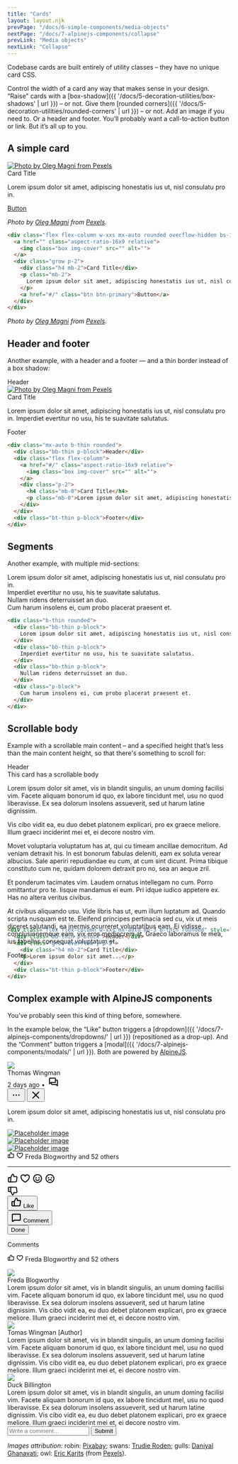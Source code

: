```yaml
---
title: "Cards"
layout: layout.njk
prevPage: "/docs/6-simple-components/media-objects"
nextPage: "/docs/7-alpinejs-components/collapse"
prevLink: "Media objects"
nextLink: "Collapse"
---
```


Codebase cards are built entirely of utility classes – they have no unique card CSS.

Control the width of a card any way that makes sense in your design. “Raise” cards with a [box-shadow]({{ '/docs/5-decoration-utilities/box-shadows' | url }}) – or not. Give them [rounded corners]({{ '/docs/5-decoration-utilities/rounded-corners' | url }}) – or not. Add an image if you need to. Or a header and footer. You’ll probably want a call-to-action button or link. But it’s all up to you.

## A simple card

<div class="flex flex-column w-xxs mx-auto rounded overflow-hidden bs-1 mb-3">
  <a href="#/" class="aspect-ratio-16x9 relative">
    <img class="box img-cover" src="{{ '/img/pexels-oleg-magni-1837592.jpg' | url }}" alt="Photo by Oleg Magni from Pexels">
  </a>
  <div class="grow p-2">
    <div class="h4 mb-2">Card Title</div>
    <p class="mb-2">
      Lorem ipsum dolor sit amet, adipiscing honestatis ius ut, nisl consulatu pro in.
    </p>
    <a href="#/" class="btn btn-primary">Button</a>
  </div>
</div>

_Photo by [Oleg Magni](https://www.pexels.com/@oleg-magni?utm_content=attributionCopyText&utm_medium=referral&utm_source=pexels) from [Pexels](https://www.pexels.com)._

```html
<div class="flex flex-column w-xxs mx-auto rounded overflow-hidden bs-1 mb-3">
  <a href="" class="aspect-ratio-16x9 relative">
    <img class="box img-cover" src="" alt="">
  </a>
  <div class="grow p-2">
    <div class="h4 mb-2">Card Title</div>
    <p class="mb-2">
      Lorem ipsum dolor sit amet, adipiscing honestatis ius ut, nisl consulatu pro in.
    </p>
    <a href="#/" class="btn btn-primary">Button</a>
  </div>
</div>
```

_Photo by [Oleg Magni](https://www.pexels.com/@oleg-magni?utm_content=attributionCopyText&utm_medium=referral&utm_source=pexels) from [Pexels](https://www.pexels.com)._

## Header and footer

Another example, with a header and a footer — and a thin border instead of a box shadow:

<div class="mx-auto b-thin rounded w-xxs mx-auto mb-3">
  <div class="bb-thin p-block">Header</div>
  <div class="flex flex-column">
    <a href="#/" class="aspect-ratio-16x9 relative">
      <img class="box img-cover" src="{{ '/img/pexels-oleg-magni-1837592.jpg' | url }}" alt="Photo by Oleg Magni from Pexels">
    </a>
    <div class="p-2">
    <div class="h4 mb-2">Card Title</div>
    <p class="mb-0">Lorem ipsum dolor sit amet, adipiscing honestatis ius ut, nisl consulatu pro in. Imperdiet evertitur no usu, his te suavitate salutatus. </p>
    </div>
  </div>
  <div class="bt-thin p-block">Footer</div>
</div>

```html
<div class="mx-auto b-thin rounded">
  <div class="bb-thin p-block">Header</div>
  <div class="flex flex-column">
    <a href="#/" class="aspect-ratio-16x9 relative">
      <img class="box img-cover" src="" alt="">
    </a>
    <div class="p-2">
      <h4 class="mb-0">Card Title</h4>
      <p class="mb-0">Lorem ipsum dolor sit amet, adipiscing honestatis ius ut, nisl consulatu pro in. Imperdiet evertitur no usu, his te suavitate salutatus. </p>
    </div>
  </div>
  <div class="bt-thin p-block">Footer</div>
</div>
```

## Segments

Another example, with multiple mid-sections:

<div class="w-xxs mx-auto mb-3 b-thin rounded">
  <div class="bb-thin p-block">
    Lorem ipsum dolor sit amet, adipiscing honestatis ius ut, nisl consulatu pro in.
  </div>
  <div class="bb-thin p-block">
    Imperdiet evertitur no usu, his te suavitate salutatus.
  </div>
  <div class="bb-thin p-block">
    Nullam ridens deterruisset an duo.
  </div>
  <div class="p-block">
    Cum harum insolens ei, cum probo placerat praesent et.
  </div>
</div>

```html
<div class="b-thin rounded">
  <div class="bb-thin p-block">
    Lorem ipsum dolor sit amet, adipiscing honestatis ius ut, nisl consulatu pro in.
  </div>
  <div class="bb-thin p-block">
    Imperdiet evertitur no usu, his te suavitate salutatus.
  </div>
  <div class="bb-thin p-block">
    Nullam ridens deterruisset an duo.
  </div>
  <div class="p-block">
    Cum harum insolens ei, cum probo placerat praesent et.
  </div>
</div>
```

## Scrollable body

Example with a scrollable main content – and a specified height that’s less than the main content height, so that there's something to scroll for:

<div class="flex flex-column w-xxs mx-auto mb-3 b-thin rounded" style="height: 355px;">
  <div class="bb-thin p-block">Header</div>
  <div class="grow overflow-y p-2">
    <div class="h4 mb-2">This card has a scrollable body</div>
    <p>Lorem ipsum dolor sit amet, vis in blandit singulis, an unum doming facilisi vim. Facete aliquam bonorum id quo, ex labore tincidunt mel, usu no quod liberavisse. Ex sea dolorum insolens assueverit, sed ut harum latine dignissim.</p>
    <p>Vis cibo vidit ea, eu duo debet platonem explicari, pro ex graece meliore. Illum graeci inciderint mei et, ei decore nostro vim.</p>
    <p>Movet voluptaria voluptatum has at, qui cu timeam ancillae democritum. Ad veniam detraxit his. In est bonorum fabulas deleniti, eam ex soluta verear albucius. Sale aperiri repudiandae eu cum, at cum sint dicunt. Prima tibique constituto cum ne, quidam dolorem detraxit pro no, sea an aeque zril.</p>
    <p>Et ponderum tacimates vim. Laudem ornatus intellegam no cum. Porro omittantur pro te. Iisque mandamus ei eum. Pri idque iudico appetere ex. Has no altera veritus civibus.</p>
    <p>At civibus aliquando usu. Vide libris has ut, eum illum luptatum ad. Quando scripta nusquam est te. Eleifend principes pertinacia sed cu, vix ut meis diceret salutandi, ea inermis ocurreret voluptatibus eam. Ei vidisse conclusionemque eam, vix eros mediocrem at. Graeco laboramus te mea, ius fabellas consequat voluptatum et.</p>
  </div>
  <div class="bt-thin p-block">Footer</div>
</div>

```html
<div class="flex flex-column w-xxs mx-auto mb-3 b-thin rounded" style="height: 400px;">
  <div class="bb-thin p-block">Header</div>
  <div class="grow overflow-y p-2">
    <div class="h4 mb-2">Card Title</div>
    <p>Lorem ipsum dolor sit amet...</p>
  </div>
  <div class="bt-thin p-block">Footer</div>
</div>
```

## Complex example with AlpineJS components

You’ve probably seen this kind of thing before, somewhere.

In the example below, the “Like” button triggers a [dropdown]({{ '/docs/7-alpinejs-components/dropdowns/' | url }}) (repositioned as a drop-up). And the “Comment” button triggers a [modal]({{ '/docs/7-alpinejs-components/modals/' | url }}). Both are powered by [AlpineJS](https://alpinejs.dev/).

<div class="w-xs mx-auto my-6 rounded bs-1">
  <div class="flex">
    <div class="grow flex p-2">
      <a class="square-sm rounded-full overflow-hidden" href="#/">
        <img class="img-cover" src="{{ '/img/pexels-pixabay-416179.jpg' | url }}">
      </a>
      <div class="grow pl-2">
      <div class="h4 mb-0">Thomas Wingman</div>
        <div class="flex flex-middle">
          2 days ago &bull;&nbsp;
          <svg xmlns="http://www.w3.org/2000/svg" width="24" height="24" fill="currentColor" viewBox="0 0 256 256"><rect width="256" height="256" fill="none"></rect><path d="M71.6,144,32,176V48a8,8,0,0,1,8-8H168a8,8,0,0,1,8,8v88a8,8,0,0,1-8,8Z" fill="none" stroke="currentColor" stroke-linecap="round" stroke-linejoin="round" stroke-width="24"></path><path d="M80,144v40a8,8,0,0,0,8,8h96.4L224,224V96a8,8,0,0,0-8-8H176" fill="none" stroke="currentColor" stroke-linecap="round" stroke-linejoin="round" stroke-width="24"></path></svg>
        </div>
      </div>
    </div>
    <div class="t-nowrap">
      <button class="btn-icon btn-sm b-0 hover:bg-transparent"><svg xmlns="http://www.w3.org/2000/svg" width="24" height="24" fill="currentColor" viewBox="0 0 256 256"><rect width="256" height="256" fill="none"></rect><circle cx="128" cy="128" r="16"></circle><circle cx="64" cy="128" r="16"></circle><circle cx="192" cy="128" r="16"></circle></svg></button>
      <button class="btn-icon btn-sm b-0 hover:bg-transparent"><svg xmlns="http://www.w3.org/2000/svg" width="24" height="24" fill="currentColor" viewBox="0 0 256 256"><rect width="256" height="256" fill="none"></rect><line x1="200" y1="56" x2="56" y2="200" fill="none" stroke="currentColor" stroke-linecap="round" stroke-linejoin="round" stroke-width="24"></line><line x1="200" y1="200" x2="56" y2="56" fill="none" stroke="currentColor" stroke-linecap="round" stroke-linejoin="round" stroke-width="24"></line></svg></button>
    </div>
  </div>
  <div class="px-2">
    <p>Lorem ipsum dolor sit amet, adipiscing honestatis ius ut, nisl consulatu pro in.</p>
  </div>
  <div class="grid equal-2-cols">
    <div class="cols-1-2 b-thin b-white aspect-ratio-2x1 relative">
      <a href="#/" class="box relative">
        <img class="box img-cover" src="{{ '/img/pexels-trudie-roden-2419158.jpg' | url }}" alt="Placeholder image">
      </a>
    </div>
    <div class="b-thin b-white aspect-ratio-1x1 relative">
      <a href="#/" class="box relative">
        <img class="box img-cover" src="{{ '/img/pexels-daniyal-ghanavati-110320.jpg' | url }}" alt="Placeholder image">
      </a>
    </div>
    <div class="b-thin b-white aspect-ratio-1x1 relative">
      <a href="#/" class="box relative">
        <img class="box img-cover" src="{{ '/img/pexels-erik-karits-3738673.jpg' | url }}" alt="Placeholder image">
      </a>
    </div>
  </div>
  <div class="p-2">
    <span class="badge t-white bg-blue-500">
      <svg xmlns="http://www.w3.org/2000/svg" width="16" height="16" fill="currentColor" viewBox="0 0 256 256"><rect width="256" height="256" fill="none"></rect><path d="M32,104H80a0,0,0,0,1,0,0V208a0,0,0,0,1,0,0H32a8,8,0,0,1-8-8V112A8,8,0,0,1,32,104Z" fill="none" stroke="currentColor" stroke-linecap="round" stroke-linejoin="round" stroke-width="24"></path><path d="M80,104l40-80a32,32,0,0,1,32,32V80h61.9a15.9,15.9,0,0,1,15.8,18l-12,96a16,16,0,0,1-15.8,14H80" fill="none" stroke="currentColor" stroke-linecap="round" stroke-linejoin="round" stroke-width="24"></path></svg>
    </span>
    <span class="badge t-white bg-red-500">
      <svg xmlns="http://www.w3.org/2000/svg" width="16" height="16" fill="currentColor" viewBox="0 0 256 256"><rect width="256" height="256" fill="none"></rect><path d="M128,216S28,160,28,92A52,52,0,0,1,128,72h0A52,52,0,0,1,228,92C228,160,128,216,128,216Z" fill="none" stroke="currentColor" stroke-linecap="round" stroke-linejoin="round" stroke-width="24"></path></svg>
    </span> Freda Blogworthy and 52 others
    <hr class="my-2">
    <div class="flex">
      <div
        x-data="{
          open: false,
          toggle() {
            if (this.open) {
              return this.close()
            }
            this.open = true
          },
          close(focusAfter) {
            this.open = false
            focusAfter && focusAfter.focus()
          }
        }"
        @keydown.escape.prevent.stop="close($refs.button)"
        @focusin.window="! $refs.panel.contains($event.target) && close()"
        x-id="['dropdown-panel']"
        class="relative"
      >
        <!-- Dropup panel -->
        <div
          x-cloak
          x-ref="panel"
          x-show="open"
          @click.outside="close($refs.button)"
          :id="$id('dropdown-panel')"
          class="absolute z-index-1 translate-up-100% b-thin rounded-sm bs-2 p-1 inline-flex bg-gray-800 t-white"
          style="width: 8em;"
        >
          <svg xmlns="http://www.w3.org/2000/svg" width="24" height="24" fill="currentColor" viewBox="0 0 256 256"><rect width="256" height="256" fill="none"></rect><path d="M32,104H80a0,0,0,0,1,0,0V208a0,0,0,0,1,0,0H32a8,8,0,0,1-8-8V112A8,8,0,0,1,32,104Z" fill="none" stroke="currentColor" stroke-linecap="round" stroke-linejoin="round" stroke-width="24"></path><path d="M80,104l40-80a32,32,0,0,1,32,32V80h61.9a15.9,15.9,0,0,1,15.8,18l-12,96a16,16,0,0,1-15.8,14H80" fill="none" stroke="currentColor" stroke-linecap="round" stroke-linejoin="round" stroke-width="24"></path></svg>
          <svg xmlns="http://www.w3.org/2000/svg" width="24" height="24" fill="currentColor" viewBox="0 0 256 256"><rect width="256" height="256" fill="none"></rect><path d="M128,216S28,160,28,92A52,52,0,0,1,128,72h0A52,52,0,0,1,228,92C228,160,128,216,128,216Z" fill="none" stroke="currentColor" stroke-linecap="round" stroke-linejoin="round" stroke-width="24"></path></svg>
          <svg xmlns="http://www.w3.org/2000/svg" width="24" height="24" fill="currentColor" viewBox="0 0 256 256"><rect width="256" height="256" fill="none"></rect><circle cx="128" cy="128" r="96" fill="none" stroke="currentColor" stroke-linecap="round" stroke-linejoin="round" stroke-width="24"></circle><circle cx="92" cy="108" r="16"></circle><circle cx="164" cy="108" r="16"></circle><path d="M169.6,152a48.1,48.1,0,0,1-83.2,0" fill="none" stroke="currentColor" stroke-linecap="round" stroke-linejoin="round" stroke-width="24"></path></svg>
          <svg xmlns="http://www.w3.org/2000/svg" width="24" height="24" fill="currentColor" viewBox="0 0 256 256"><rect width="256" height="256" fill="none"></rect><circle cx="128" cy="128" r="96" fill="none" stroke="currentColor" stroke-linecap="round" stroke-linejoin="round" stroke-width="24"></circle><circle cx="92" cy="108" r="16"></circle><circle cx="164" cy="108" r="16"></circle><path d="M165.3,169.8a48,48,0,0,0-74.6,0" fill="none" stroke="currentColor" stroke-linecap="round" stroke-linejoin="round" stroke-width="24"></path></svg>
          <svg xmlns="http://www.w3.org/2000/svg" width="24" height="24" fill="currentColor" viewBox="0 0 256 256"><rect width="256" height="256" fill="none"></rect><path d="M32,48H80a0,0,0,0,1,0,0V152a0,0,0,0,1,0,0H32a8,8,0,0,1-8-8V56a8,8,0,0,1,8-8Z" fill="none" stroke="currentColor" stroke-linecap="round" stroke-linejoin="round" stroke-width="24"></path><path d="M80,152l40,80a32,32,0,0,0,32-32V176h61.9a15.9,15.9,0,0,0,15.8-18l-12-96a16,16,0,0,0-15.8-14H80" fill="none" stroke="currentColor" stroke-linecap="round" stroke-linejoin="round" stroke-width="24"></path></svg>
        </div>
        <!-- Button -->
        <button
          x-ref="button"
          @click="toggle()"
          :aria-expanded="open"
          :aria-controls="$id('dropdown-panel')"
          type="button"
        >
          <svg xmlns="http://www.w3.org/2000/svg" width="24" height="24" fill="currentColor" viewBox="0 0 256 256"><rect width="256" height="256" fill="none"></rect><path d="M32,104H80a0,0,0,0,1,0,0V208a0,0,0,0,1,0,0H32a8,8,0,0,1-8-8V112A8,8,0,0,1,32,104Z" fill="none" stroke="currentColor" stroke-linecap="round" stroke-linejoin="round" stroke-width="24"></path><path d="M80,104l40-80a32,32,0,0,1,32,32V80h61.9a15.9,15.9,0,0,1,15.8,18l-12,96a16,16,0,0,1-15.8,14H80" fill="none" stroke="currentColor" stroke-linecap="round" stroke-linejoin="round" stroke-width="24"></path></svg>
          Like
        </button>&nbsp;
      </div>
      <div
        x-data="{ open: false }"
        x-id="['modal']"
      >
        <button
          type="button"
          @click="open = true"
          :aria-controls="$id('modal')"
          :aria-expanded="open"
        >
          <svg xmlns="http://www.w3.org/2000/svg" width="24" height="24" fill="currentColor" viewBox="0 0 256 256"><rect width="256" height="256" fill="none"></rect><path d="M77.4,201.9l-32.3,27A8,8,0,0,1,32,222.8V64a8,8,0,0,1,8-8H216a8,8,0,0,1,8,8V192a8,8,0,0,1-8,8H82.5A7.8,7.8,0,0,0,77.4,201.9Z" fill="none" stroke="currentColor" stroke-linecap="round" stroke-linejoin="round" stroke-width="24"></path></svg>
          Comment
        </button>
        <div
          x-cloak
          x-show="open"
          x-trap.noscroll.inert="open"
          x-transition.opacity.duration.600ms
          @keyup.escape.prevent.stop="open = false"
          role="dialog"
          :id="$id('modal')"
          aria-modal="true"
          :aria-label="$id('modal')"
          class="fixed box flex flex-center flex-middle bg-black-glass-3 z-index-999"
        >
          <div
            class="w-xs h-max-100% flex flex-column m-3 b-thin rounded bg-white"
            @click.outside="open = false"      
          >
            <div class="bb-thin p-block">
              <button type="button" class="float-right my-1 btn-sm" @click="open = false">Done</button>
              <p class="my-1 h4" id="modal-2c-title">Comments</p>
            </div>
            <div class="grow overflow-y p-2">
            <p>
              <span class="badge t-white bg-blue-500">
                <svg xmlns="http://www.w3.org/2000/svg" width="16" height="16" fill="currentColor" viewBox="0 0 256 256"><rect width="256" height="256" fill="none"></rect><path d="M32,104H80a0,0,0,0,1,0,0V208a0,0,0,0,1,0,0H32a8,8,0,0,1-8-8V112A8,8,0,0,1,32,104Z" fill="none" stroke="currentColor" stroke-linecap="round" stroke-linejoin="round" stroke-width="24"></path><path d="M80,104l40-80a32,32,0,0,1,32,32V80h61.9a15.9,15.9,0,0,1,15.8,18l-12,96a16,16,0,0,1-15.8,14H80" fill="none" stroke="currentColor" stroke-linecap="round" stroke-linejoin="round" stroke-width="24"></path></svg>
              </span>
              <span class="badge t-white bg-red-500">
                <svg xmlns="http://www.w3.org/2000/svg" width="16" height="16" fill="currentColor" viewBox="0 0 256 256"><rect width="256" height="256" fill="none"></rect><path d="M128,216S28,160,28,92A52,52,0,0,1,128,72h0A52,52,0,0,1,228,92C228,160,128,216,128,216Z" fill="none" stroke="currentColor" stroke-linecap="round" stroke-linejoin="round" stroke-width="24"></path></svg>
              </span> Freda Blogworthy and 52 others
            </p>
            <div class="flex">
              <a class="mr-2 square-sm b-thin rounded-full overflow-hidden" href="#/">
                <img class="img-cover" src="/codebase-5/img/pexels-pixabay-416179.jpg">
              </a>
              <div>
                <div class="h4 mb-1">Freda Blogworthy</div>
                <div class="mb-3 bg-blue-100 rounded-lg unrounded-top-left p-2">Lorem ipsum dolor sit amet, vis in blandit singulis, an unum doming facilisi vim. Facete aliquam bonorum id quo, ex labore tincidunt mel, usu no quod liberavisse. Ex sea dolorum insolens assueverit, sed ut harum latine dignissim. Vis cibo vidit ea, eu duo debet platonem explicari, pro ex graece meliore. Illum graeci inciderint mei et, ei decore nostro vim.</div>
                <div class="flex">
                  <a class="mr-2 square-sm b-thin rounded-full overflow-hidden" href="#/">
                    <img class="img-cover" src="/codebase-5/img/pexels-pixabay-416179.jpg">
                  </a>
                  <div>
                    <div class="h4 mb-1">Tomas Wingman <span class="t-sm t-uppercase">[Author]</span></div>
                    <div class="mb-3 bg-orange-100 rounded-lg unrounded-top-left p-2">Lorem ipsum dolor sit amet, vis in blandit singulis, an unum doming facilisi vim. Facete aliquam bonorum id quo, ex labore tincidunt mel, usu no quod liberavisse. Ex sea dolorum insolens assueverit, sed ut harum latine dignissim. Vis cibo vidit ea, eu duo debet platonem explicari, pro ex graece meliore. Illum graeci inciderint mei et, ei decore nostro vim.</div>
                  </div>
                </div>
                <div class="flex">
                  <a class="mr-2 square-sm b-thin rounded-full overflow-hidden" href="#/">
                    <img class="img-cover" src="/codebase-5/img/pexels-pixabay-416179.jpg">
                  </a>
                  <div>
                    <div class="h4 mb-1">Duck Billington</div>
                    <div class="mb-3 bg-blue-100 rounded-lg unrounded-top-left p-2">Lorem ipsum dolor sit amet, vis in blandit singulis, an unum doming facilisi vim. Facete aliquam bonorum id quo, ex labore tincidunt mel, usu no quod liberavisse. Ex sea dolorum insolens assueverit, sed ut harum latine dignissim. Vis cibo vidit ea, eu duo debet platonem explicari, pro ex graece meliore. Illum graeci inciderint mei et, ei decore nostro vim.</div>
                  </div>
                </div>
              </div>
            </div>
            </div>
            <div class="bt-thin p-2">
              <form class="flex" action="">
                <input type="text" class="rounded-pill unrounded-right" id="comment-form" name="comment-form" autocomplete="off" aria-label="" placeholder="Write a comment...">
                <button aria-label="Submit" class="rounded-pill unrounded-left">Submit</button>
              </form>
            </div>
          </div>
        </div>
      </div>
    </div>
  </div>
</div>

_Images attribution:_ robin: [Pixabay](https://www.pexels.com/photo/animal-avian-beak-bird-416179/); swans: [Trudie Roden](https://www.pexels.com/@trudie-roden-1054578?utm_content=attributionCopyText&utm_medium=referral&utm_source=pexels); gulls: [Daniyal Ghanavati](https://www.pexels.com/@daniyal-ghanavati-10741?utm_content=attributionCopyText&utm_medium=referral&utm_source=pexels); owl: [Eric Karits](https://www.pexels.com/@erik-karits-2093459?utm_content=attributionCopyText&utm_medium=referral&utm_source=pexels) (from [Pexels](https://www.pexels.com)).